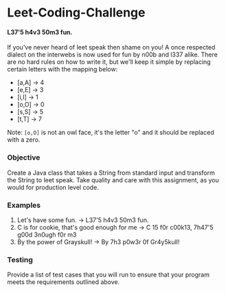 # Leet-Coding-Challenge

#### L37'5 h4v3 50m3 fun.

If you've never heard of leet speak then shame on you! A once respected dialect on the interwebs is now used for fun by
n00b and l337 alike. There are no hard rules on how to write it, but we'll keep it simple by replacing certain letters
with the mapping below:

* [a,A] -> 4
* [e,E] -> 3
* [i,I] -> 1
* [o,O] -> 0
* [s,S] -> 5
* [t,T] -> 7

Note: `[o,O]` is not an owl face, it's the letter "o" and it should be replaced with a zero.

### Objective

Create a Java class that takes a String from standard input and transform the String to leet speak.  Take quality and
care with this assignment, as you would for production level code.

### Examples

1. Let's have some fun. -> L37'5 h4v3 50m3 fun.
2. C is for cookie, that's good enough for me -> C 15 f0r c00k13, 7h47'5 g00d 3n0ugh f0r m3
3. By the power of Grayskull! -> By 7h3 p0w3r 0f Gr4y5kull!

### Testing

Provide a list of test cases that you will run to ensure that your program meets the requirements outlined above.
